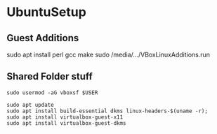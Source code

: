 # UbuntuSetup

## Guest Additions
sudo apt install perl gcc make
sudo /media/.../VBoxLinuxAdditions.run

## Shared Folder stuff
```
sudo usermod -aG vboxsf $USER

sudo apt update
sudo apt install build-essential dkms linux-headers-$(uname -r);
sudo apt install virtualbox-guest-x11
sudo apt install virtualbox-guest-dkms
```
